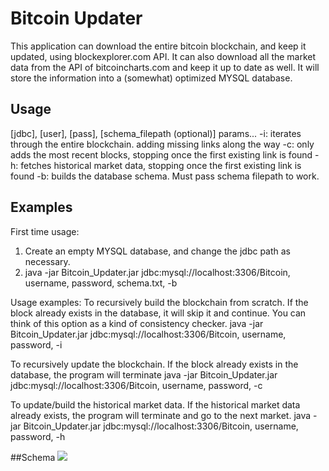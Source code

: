 # Bitcoin Updater
This application can download the entire bitcoin blockchain, and keep it updated, using blockexplorer.com API.  It can also download all the market data from the API of bitcoincharts.com and keep it up to date as well.  It will store the information into a (somewhat) optimized MYSQL database.

## Usage
[jdbc], [user], [pass], [schema_filepath (optional)] params...
-i: iterates through the entire blockchain. adding missing links along the way
-c: only adds the most recent blocks, stopping once the first existing link is found
-h: fetches historical market data, stopping once the first existing link is found
-b: builds the database schema. Must pass schema filepath to work.

## Examples
First time usage: 
1) Create an empty MYSQL database, and change the jdbc path as necessary.
2) java -jar Bitcoin_Updater.jar jdbc:mysql://localhost:3306/Bitcoin, username, password, schema.txt, -b

Usage examples:
To recursively build the blockchain from scratch.  If the block already exists in the database, it will skip it and continue.  You can think of this option as a kind of consistency checker.
java -jar Bitcoin_Updater.jar jdbc:mysql://localhost:3306/Bitcoin, username, password, -i

To recursively update the blockchain.  If the block already exists in the database, the program will terminate
java -jar Bitcoin_Updater.jar jdbc:mysql://localhost:3306/Bitcoin, username, password, -c

To update/build the historical market data.  If the historical market data already exists, the program will terminate and go to the next market.
java -jar Bitcoin_Updater.jar jdbc:mysql://localhost:3306/Bitcoin, username, password, -h

##Schema
<img src="https://github.com/thallium205/Bitcoin_Updater/raw/master/schema/schema.png"/>
